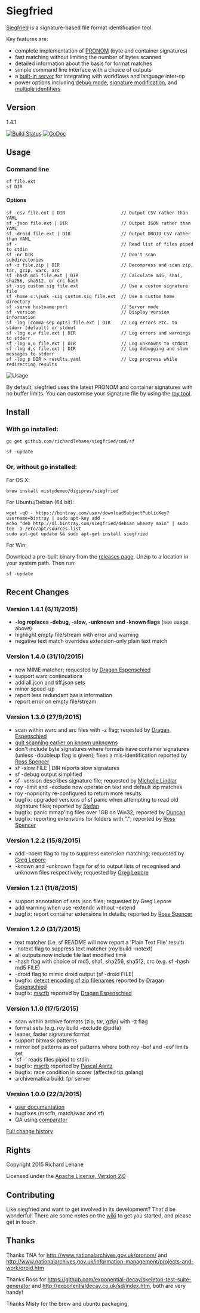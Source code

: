 # Siegfried

[Siegfried](http://www.itforarchivists.com/siegfried) is a signature-based file format identification tool.

Key features are:

  - complete implementation of [PRONOM](http://apps.nationalarchives.gov.uk/pronom) (byte and container signatures)
  - fast matching without limiting the number of bytes scanned
  - detailed information about the basis for format matches
  - simple command line interface with a choice of outputs
  - a [built-in server](https://github.com/richardlehane/siegfried/wiki/Using-the-siegfried-server) for integrating with workflows and language inter-op
  - power options including [debug mode](https://github.com/richardlehane/siegfried/wiki/Inspect-and-Debug), [signature modification](https://github.com/richardlehane/siegfried/wiki/Building-a-signature-file-with-ROY), and [multiple identifiers](https://github.com/richardlehane/siegfried/wiki/Building-a-signature-file-with-ROY#one-signature-file-multiple-identifiers)

## Version

1.4.1

[![Build Status](https://travis-ci.org/richardlehane/siegfried.png?branch=master)](https://travis-ci.org/richardlehane/siegfried) [![GoDoc](https://godoc.org/github.com/richardlehane/siegfried?status.svg)](https://godoc.org/github.com/richardlehane/siegfried)

## Usage

### Command line

    sf file.ext
    sf DIR

#### Options

    sf -csv file.ext | DIR                     // Output CSV rather than YAML
    sf -json file.ext | DIR                    // Output JSON rather than YAML
    sf -droid file.ext | DIR                   // Output DROID CSV rather than YAML
    sf -                                       // Read list of files piped to stdin
    sf -nr DIR                                 // Don't scan subdirectories
    sf -z file.zip | DIR                       // Decompress and scan zip, tar, gzip, warc, arc
    sf -hash md5 file.ext | DIR                // Calculate md5, sha1, sha256, sha512, or crc hash
    sf -sig custom.sig file.ext                // Use a custom signature file
    sf -home c:\junk -sig custom.sig file.ext  // Use a custom home directory
    sf -serve hostname:port                    // Server mode
    sf -version                                // Display version information
    sf -log [comma-sep opts] file.ext | DIR    // Log errors etc. to stderr (default) or stdout
    sf -log e,w file.ext | DIR                 // Log errors and warnings to stderr
    sf -log u,o file.ext | DIR                 // Log unknowns to stdout
    sf -log d,s file.ext | DIR                 // Log debugging and slow messages to stderr
    sf -log p DIR > results.yaml               // Log progress while redirecting results


![Usage](usage.gif)

By default, siegfried uses the latest PRONOM and container signatures with no buffer limits. You can customise your signature file by using the [roy tool](https://github.com/richardlehane/siegfried/wiki/Building-a-signature-file-with-ROY).

## Install

### With go installed: 

    go get github.com/richardlehane/siegfried/cmd/sf

    sf -update


### Or, without go installed:

For OS X:

    brew install mistydemeo/digipres/siegfried

For Ubuntu/Debian (64 bit):

    wget -qO - https://bintray.com/user/downloadSubjectPublicKey?username=bintray | sudo apt-key add -
    echo "deb http://dl.bintray.com/siegfried/debian wheezy main" | sudo tee -a /etc/apt/sources.list
    sudo apt-get update && sudo apt-get install siegfried

For Win:

Download a pre-built binary from the [releases page](https://github.com/richardlehane/siegfried/releases). Unzip to a location in your system path. Then run:

	sf -update

## Recent Changes
### Version 1.4.1 (6/11/2015)
- **-log replaces -debug, -slow, -unknown and -known flags** (see usage above)
- highlight empty file/stream with error and warning
- negative text match overrides extension-only plain text match

### Version 1.4.0 (31/10/2015)
- new MIME matcher; requested by [Dragan Espenschied](https://github.com/richardlehane/siegfried/issues/55)
- support warc continuations
- add all.json and tiff.json sets
- minor speed-up
- report less redundant basis information
- report error on empty file/stream

### Version 1.3.0 (27/9/2015)
- scan within warc and arc files with -z flag; reqested by [Dragan Espenschied](https://github.com/richardlehane/siegfried/issues/43)
- [quit scanning earlier on known unknowns](https://github.com/richardlehane/siegfried/commit/f7fedf6b629048e1c41a694f4428e94deeffd3ee)
- don't include byte signatures where formats have container signatures (unless -doubleup flag is given); fixes a mis-identification reported by [Ross Spencer](https://github.com/richardlehane/siegfried/issues/52)
- sf -slow FILE | DIR reports slow signatures
- sf -debug output simplified
- sf -version describes signature file; requested by [Michelle Lindlar](https://github.com/richardlehane/siegfried/issues/54)
- roy -limit and -exclude now operate on text and default zip matches
- roy -nopriority re-configured to return more results
- bugfix: upgraded versions of sf panic when attempting to read old signature files; reported by [Stefan](https://github.com/richardlehane/siegfried/issues/49) 
- bugfix: panic mmap'ing files over 1GB on Win32; reported by [Duncan](https://github.com/richardlehane/siegfried/issues/50) 
- bugfix: reporting extensions for folders with "."; reported by [Ross Spencer](https://github.com/richardlehane/siegfried/issues/51)

### Version 1.2.2 (15/8/2015)
- add -noext flag to roy to suppress extension matching; requested by [Greg Lepore](https://github.com/richardlehane/siegfried/issues/46)
- -known and -unknown flags for sf to output lists of recognised and unknown files respectively; requested by [Greg Lepore](https://github.com/richardlehane/siegfried/issues/47)

### Version 1.2.1 (11/8/2015)
- support annotation of sets.json files; requested by Greg Lepore
- add warning when use -extendc without -extend
- bugfix: report container extensions in details; reported by [Ross Spencer](https://github.com/richardlehane/siegfried/issues/48)

### Version 1.2.0 (31/7/2015)
- text matcher (i.e. sf README will now report a 'Plain Text File' result)
- -notext flag to suppress text matcher (roy build -notext)
- all outputs now include file last modified time
- -hash flag with choice of md5, sha1, sha256, sha512, crc (e.g. sf -hash md5 FILE)
- -droid flag to mimic droid output (sf -droid FILE)
- bugfix: [detect encoding of zip filenames](https://github.com/richardlehane/siegfried/commit/0c92c52d3d709e1a9b2822fa182ebd1847a6c394) reported by [Dragan Espenschied](https://github.com/richardlehane/siegfried/issues/42)
- bugfix: [mscfb](https://github.com/richardlehane/mscfb/commit/f790430b648469e862b40f599171e361e30442e7) reported by [Dragan Espenschied](https://github.com/richardlehane/siegfried/issues/41)

### Version 1.1.0 (17/5/2015)
- scan within archive formats (zip, tar, gzip) with -z flag
- format sets (e.g. roy build -exclude @pdfa)
- leaner, faster signature format
- support bitmask patterns
- mirror bof patterns as eof patterns where both roy -bof and -eof limits set
- 'sf -' reads files piped to stdin
- bugfix: [mscfb](https://github.com/richardlehane/mscfb/commit/22552265cefc80b400ff64156155f53a5d5751e6) reported by [Pascal Aantz](https://github.com/richardlehane/siegfried/issues/32)
- bugfix: race condition in scorer (affected tip golang)
- archivematica build: fpr server

### Version 1.0.0 (22/3/2015)
- [user documentation](http://github.com/richardlehane/siegfried/wiki)
- bugfixes (mscfb, match/wac and sf)
- QA using [comparator](http://github.com/richardlehane/comparator)

[Full change history](https://github.com/richardlehane/siegfried/wiki/Change-history)

## Rights

Copyright 2015 Richard Lehane 

Licensed under the [Apache License, Version 2.0](http://www.apache.org/licenses/LICENSE-2.0)

## Contributing

Like siegfried and want to get involved in its development? That'd be wonderful! There are some notes on the [wiki](https://github.com/richardlehane/siegfried/wiki) to get you started, and please get in touch.

## Thanks

Thanks TNA for http://www.nationalarchives.gov.uk/pronom/ and http://www.nationalarchives.gov.uk/information-management/projects-and-work/droid.htm

Thanks Ross for https://github.com/exponential-decay/skeleton-test-suite-generator and http://exponentialdecay.co.uk/sd/index.htm, both are very handy!

Thanks Misty for the brew and ubuntu packaging
